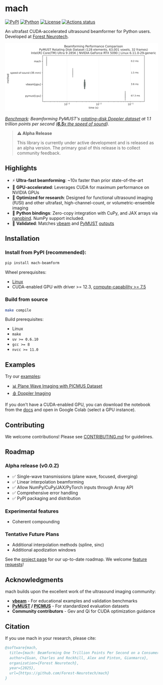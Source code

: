 # mach

[![PyPI](https://img.shields.io/pypi/v/mach-beamform.svg)](https://pypi.org/project/mach-beamform/)
[![Python](https://img.shields.io/pypi/pyversions/mach-beamform.svg)](https://pypi.org/project/mach-beamform/)
[![License](https://img.shields.io/github/license/Forest-Neurotech/mach.svg)](https://github.com/Forest-Neurotech/mach/blob/main/LICENSE)
[![Actions status](https://github.com/Forest-Neurotech/mach/actions/workflows/test_gpu.yml/badge.svg)](https://github.com/Forest-Neurotech/mach/actions/)

An ultrafast CUDA-accelerated ultrasound beamformer for Python users. Developed at [Forest Neurotech](https://forestneurotech.org/).

![Benchmark Results](assets/benchmark-doppler_disk.svg)

_[Benchmark](https://github.com/Forest-Neurotech/mach/blob/main/BENCHMARKS.md): Beamforming PyMUST's [rotating-disk Doppler dataset](https://github.com/creatis-ULTIM/PyMUST/blob/170ba68/examples/rotatingDisk_real.ipynb) at 1.1 trillion points per second ([**6.5**x the speed of sound](https://github.com/Forest-Neurotech/mach/blob/main/BENCHMARKS.md))._

> **⚠️ Alpha Release**
>
> This library is currently under active development and is released as an alpha version. The primary goal of this release is to collect community feedback.


## Highlights

* ⚡ **Ultra-fast beamforming**: ~10x faster than prior state-of-the-art
* 🚀 **GPU-accelerated**: Leverages CUDA for maximum performance on NVIDIA GPUs
* 🎯 **Optimized for research**: Designed for functional ultrasound imaging (fUSI) and other ultrafast, high-channel-count, or volumetric-ensemble imaging
* 🐍 **Python bindings**: Zero-copy integration with CuPy, and JAX arrays via [nanobind](https://nanobind.readthedocs.io/en/latest/index.html). NumPy support included.
* 🔬 **Validated**: Matches [vbeam](https://github.com/magnusdk/vbeam) and [PyMUST](https://github.com/creatis-ULTIM/PyMUST) [outputs](https://github.com/Forest-Neurotech/mach/tree/812062f/tests/compare)


## Installation

### Install from PyPI (recommended):

```bash
pip install mach-beamform
```

Wheel prerequisites:
* [Linux](https://github.com/pypa/manylinux)
* CUDA-enabled GPU with driver >= 12.3, [compute-capability >= 7.5](https://developer.nvidia.com/cuda-gpus)

### Build from source

```bash
make compile
```
Build prerequisites:
* Linux
* `make`
* `uv >= 0.6.10`
* `gcc >= 8`
* `nvcc >= 11.0`

## Examples

Try our [examples](https://forest-neurotech.github.io/mach/examples/):

* [📊 Plane Wave Imaging with PICMUS Dataset](examples/plane_wave_compound.py)
* [🩸 Doppler Imaging](examples/doppler.py)

If you don't have a CUDA-enabled GPU, you can download the notebook from the [docs](https://forest-neurotech.github.io/mach/examples/) and open in Google Colab (select a GPU instance).

## Contributing

We welcome contributions! Please see [CONTRIBUTING.md](https://github.com/Forest-Neurotech/mach/blob/812062f/CONTRIBUTING.md) for guidelines.

## Roadmap

### Alpha release (v0.0.Z)
- ✅ Single-wave transmissions (plane wave, focused, diverging)
- ✅ Linear interpolation beamforming
- ✅ Allow NumPy/CuPy/JAX/PyTorch inputs through Array API
- ✅ Comprehensive error handling
- ✅ PyPI packaging and distribution

### Experimental features
- Coherent compounding

### Tentative Future Plans
- Additional interpolation methods (spline, sinc)
- Additional apodization windows

See the [project page](https://github.com/orgs/Forest-Neurotech/projects/14) for our up-to-date roadmap.
We welcome [feature requests](https://github.com/Forest-Neurotech/mach/issues)!

## Acknowledgments

mach builds upon the excellent work of the ultrasound imaging community:

* **[vbeam](https://github.com/magnusdk/vbeam)** - For educational examples and validation benchmarks
* **[PyMUST](https://github.com/creatis-ULTIM/PyMUST) / [PICMUS](https://www.creatis.insa-lyon.fr/Challenge/IEEE_IUS_2016/)** - For standardized evaluation datasets
* **Community contributors** - Gev and Qi for CUDA optimization guidance

## Citation

If you use mach in your research, please cite:

```bibtex
@software{mach,
  title={mach: Beamforming One Trillion Points Per Second on a Consumer GPU},
  author={Guan, Charles and Rockhill, Alex and Pinton, Gianmarco},
  organization={Forest Neurotech},
  year={2025},
  url={https://github.com/Forest-Neurotech/mach}
}
```
